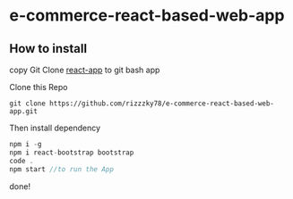 # e-commerce-react-based-web-app
>
>
## How to install
copy Git Clone [react-app](https://github.com/rizzzky78/e-commerce-react-based-web-app) to git bash app

Clone this Repo

```git clone https://github.com/rizzzky78/e-commerce-react-based-web-app.git```

Then install dependency

```ts
npm i -g
npm i react-bootstrap bootstrap
code .
npm start //to run the App
```

done!
